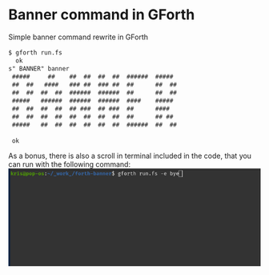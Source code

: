 # Banner command in GForth

Simple banner command rewrite in GForth

```
$ gforth run.fs
  ok
s" BANNER" banner 
 #####     ##    ##  ##  ##  ##  ######  #####                                  
 ##  ##   ####   ### ##  ### ##  ##      ##  ##                                 
 ##  ##  ##  ##  ######  ######  ##      ##  ##                                 
 #####   ######  ######  ######  ####    #####                                  
 ##  ##  ##  ##  ## ###  ## ###  ##      ####                                   
 ##  ##  ##  ##  ##  ##  ##  ##  ##      ## ##                                  
 #####   ##  ##  ##  ##  ##  ##  ######  ##  ##                                 
                                                                                
 ok

```

As a bonus, there is also a scroll in terminal included in the code, that you can run with the following command:
![Capture](capture.gif)
